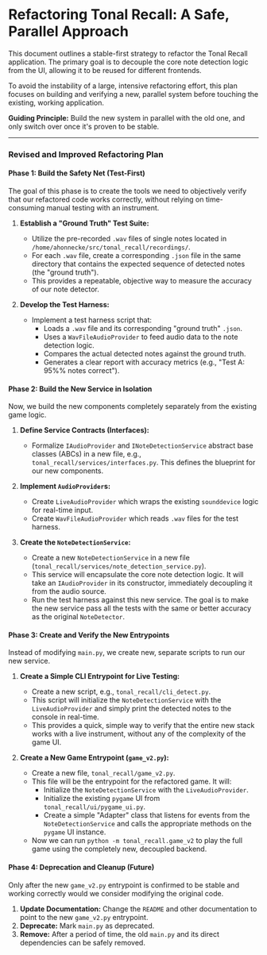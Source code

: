 # Refactoring Tonal Recall: A Safe, Parallel Approach

This document outlines a stable-first strategy to refactor the Tonal Recall application. The primary goal is to decouple the core note detection logic from the UI, allowing it to be reused for different frontends.

To avoid the instability of a large, intensive refactoring effort, this plan focuses on building and verifying a new, parallel system before touching the existing, working application.

**Guiding Principle:** Build the new system in parallel with the old one, and only switch over once it's proven to be stable.

---

### **Revised and Improved Refactoring Plan**

#### **Phase 1: Build the Safety Net (Test-First)**

The goal of this phase is to create the tools we need to objectively verify that our refactored code works correctly, without relying on time-consuming manual testing with an instrument.

1.  **Establish a "Ground Truth" Test Suite:**
    *   Utilize the pre-recorded `.wav` files of single notes located in `/home/ahonnecke/src/tonal_recall/recordings/`.
    *   For each `.wav` file, create a corresponding `.json` file in the same directory that contains the expected sequence of detected notes (the "ground truth").
    *   This provides a repeatable, objective way to measure the accuracy of our note detector.

2.  **Develop the Test Harness:**
    *   Implement a test harness script that:
        *   Loads a `.wav` file and its corresponding "ground truth" `.json`.
        *   Uses a `WavFileAudioProvider` to feed audio data to the note detection logic.
        *   Compares the actual detected notes against the ground truth.
        *   Generates a clear report with accuracy metrics (e.g., "Test A: 95%% notes correct").

#### **Phase 2: Build the New Service in Isolation**

Now, we build the new components completely separately from the existing game logic.

1.  **Define Service Contracts (Interfaces):**
    *   Formalize `IAudioProvider` and `INoteDetectionService` abstract base classes (ABCs) in a new file, e.g., `tonal_recall/services/interfaces.py`. This defines the blueprint for our new components.

2.  **Implement `AudioProvider`s:**
    *   Create `LiveAudioProvider` which wraps the existing `sounddevice` logic for real-time input.
    *   Create `WavFileAudioProvider` which reads `.wav` files for the test harness.

3.  **Create the `NoteDetectionService`:**
    *   Create a new `NoteDetectionService` in a new file (`tonal_recall/services/note_detection_service.py`).
    *   This service will encapsulate the core note detection logic. It will take an `IAudioProvider` in its constructor, immediately decoupling it from the audio source.
    *   Run the test harness against this new service. The goal is to make the new service pass all the tests with the same or better accuracy as the original `NoteDetector`.

#### **Phase 3: Create and Verify the New Entrypoints**

Instead of modifying `main.py`, we create new, separate scripts to run our new service.

1.  **Create a Simple CLI Entrypoint for Live Testing:**
    *   Create a new script, e.g., `tonal_recall/cli_detect.py`.
    *   This script will initialize the `NoteDetectionService` with the `LiveAudioProvider` and simply print the detected notes to the console in real-time.
    *   This provides a quick, simple way to verify that the entire new stack works with a live instrument, without any of the complexity of the game UI.

2.  **Create a New Game Entrypoint (`game_v2.py`):**
    *   Create a new file, `tonal_recall/game_v2.py`.
    *   This file will be the entrypoint for the refactored game. It will:
        *   Initialize the `NoteDetectionService` with the `LiveAudioProvider`.
        *   Initialize the existing `pygame` UI from `tonal_recall/ui/pygame_ui.py`.
        *   Create a simple "Adapter" class that listens for events from the `NoteDetectionService` and calls the appropriate methods on the `pygame` UI instance.
    *   Now we can run `python -m tonal_recall.game_v2` to play the full game using the completely new, decoupled backend.

#### **Phase 4: Deprecation and Cleanup (Future)**

Only after the new `game_v2.py` entrypoint is confirmed to be stable and working correctly would we consider modifying the original code.

1.  **Update Documentation:** Change the `README` and other documentation to point to the new `game_v2.py` entrypoint.
2.  **Deprecate:** Mark `main.py` as deprecated.
3.  **Remove:** After a period of time, the old `main.py` and its direct dependencies can be safely removed.
